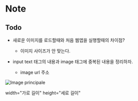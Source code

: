 # Note



## Todo

* 새로운 이미지를 로드할때와 처음 웹앱을 실행할때의 차이점?
    * 이미지 사이즈가 안 맞는다.

* input text 태그의 내용과 image 태그에 중복된 내용을 정리하자.
    * image url 주소


<img alt="Image principale" id="example" src="https://post-phinf.pstatic.net/MjAxODA0MjVfMzgg/MDAxNTI0NjE5MDg1ODY0.5PstBvrgQCqadrE1xNvLsrvTHj9DWj1JtwxhxzGY9Qcg.bt9tWHuwJf2pg7WHxdivE2jhwHd_NOeO3IJ9BNmwyhMg.PNG/main.png?type=w1200"/>

width="가로 길이" height="세로 길이"
